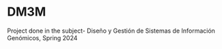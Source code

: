# DM3M
Project done in the subject- Diseño y Gestión de Sistemas de Información Genómicos, Spring 2024
